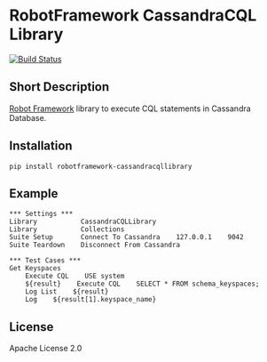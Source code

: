 # RobotFramework CassandraCQL Library

[![Build Status](https://travis-ci.org/peterservice-rnd/robotframework-cassandracqllibrary.svg?branch=master)](https://travis-ci.org/peterservice-rnd/robotframework-cassandracqllibrary)

Short Description
---

[Robot Framework](http://www.robotframework.org) library to execute CQL statements in Cassandra Database.

Installation
---

```
pip install robotframework-cassandracqllibrary
```

Example
---

    *** Settings ***
    Library           CassandraCQLLibrary
    Library           Collections
    Suite Setup       Connect To Cassandra    127.0.0.1    9042
    Suite Teardown    Disconnect From Cassandra
    
    *** Test Cases ***
    Get Keyspaces
        Execute CQL    USE system
        ${result}    Execute CQL    SELECT * FROM schema_keyspaces;
        Log List    ${result}
        Log    ${result[1].keyspace_name}

License
---

Apache License 2.0
